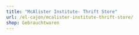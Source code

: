 ```yaml
---
title: "McAlister Institute- Thrift Store"
url: /el-cajon/mcalister-institute-thrift-store/
shop: Gebrauchtwaren
---
```

